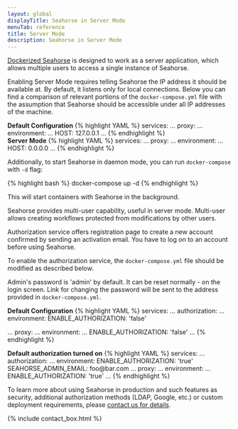 ```yaml
---
layout: global
displayTitle: Seahorse in Server Mode
menuTab: reference
title: Server Mode
description: Seahorse in Server Mode
---
```


[Dockerized Seahorse](../deployment.html#dockerized-seahorse)
is designed to work as a server application,
which allows multiple users to access a single instance of Seahorse.

Enabling Server Mode requires telling Seahorse the IP address it should be available at.
By default, it listens only for local connections. Below you can find a comparison of relevant portions of the
`docker-compose.yml` file with the assumption that Seahorse should be accessible under all IP addresses
of the machine.

<div class="flex-adaptable-row-container">
<div class="flex-adaptable-column-container">
<b>Default Configuration</b>
{% highlight YAML %}
services:
  ...
  proxy:
  ...
    environment:
      ...
      HOST: 127.0.0.1
 ...
{% endhighlight %}
</div>

<div class="flex-adaptable-column-container">
<b>Server Mode</b>
{% highlight YAML %}
services:
  ...
  proxy:
  ...
    environment:
      ...
      HOST: 0.0.0.0
 ...
{% endhighlight %}
</div>
</div>

Additionally, to start Seahorse in daemon mode, you can run `docker-compose` with `-d` flag:

{% highlight bash %}
docker-compose up -d
{% endhighlight %}

This will start containers with Seahorse in the background.

Seahorse provides multi-user capability, useful in server mode. Multi-user allows creating workflows protected from modifications by other users.

Authorization service offers registration page to create a new account confirmed by sending an activation email. You have to log on to an account before using Seahorse.

To enable the authorization service, the `docker-compose.yml` file should be modified as described below.

Admin's password is 'admin' by default.
It can be reset normally - on the login screen.
Link for changing the password will be sent to the address provided in `docker-compose.yml`.


<div class="flex-adaptable-row-container">
<div class="flex-adaptable-column-container">
<b>Default Configuration</b>
{% highlight YAML %}
services:
  ...
  authorization:
    ...
    environment:
      ENABLE_AUTHORIZATION: 'false'

  ...
  proxy:
  ...
    environment:
      ...
      ENABLE_AUTHORIZATION: 'false'
 ...
{% endhighlight %}
</div>

<div class="flex-adaptable-column-container">
<b>Default authorization turned on</b>
{% highlight YAML %}
services:
  ...
  authorization:
    ...
    environment:
      ENABLE_AUTHORIZATION: 'true'
      SEAHORSE_ADMIN_EMAIL: foo@bar.com
  ...
  proxy:
  ...
    environment:
      ...
      ENABLE_AUTHORIZATION: 'true'
 ...
{% endhighlight %}
</div>
</div>

To learn more about using Seahorse in production and such features as security, additional authorization methods (LDAP, Google, etc.) or custom deployment requirements,
please <a target="_blank" href="https://deepsense.ai/contact">contact us for details</a>.

{% include contact_box.html %}
